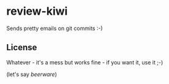 review-kiwi
===========
Sends pretty emails on git commits :-)

License
-------
Whatever - it's a mess but works fine - if you want it, use it ;-)

(let's say *beerware*)
